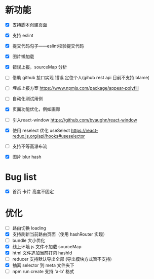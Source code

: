 # 新功能

- [x] 支持脚本创建页面
- [x] 支持 eslint
- [x] 提交代码勾子——eslint校验提交代码
- [x] 图片懒加载
- [x] 错误上报，sourceMap 分析
- [ ] 借助 github 接口实现 错误 定位个人(gihub rest api 目前不支持 blame)
- [ ] 埋点上报方案 https://www.npmjs.com/package/appear-polyfill
- [ ] 自动化测试用例
- [x] 页面功能优化，例如画廊
- [ ] 引入react-window https://github.com/bvaughn/react-window
- [x] 使用 reselect 优化 useSelect https://react-redux.js.org/api/hooks#useselector
- [ ] 支持不等高瀑布流
- [x] 图片 blur hash



# Bug list
- [x] 首页 卡片 高度不固定


# 优化
- [ ] 路由切换 loading
- [x] 支持刷新当前路由页面（使用 hashRouter 实现）
- [ ] bundle 大小优化
- [x] 线上环境 js 文件不加载 sourceMap
- [x] html 文件追加当前打包 hashId
- [ ] reducer 支持默认导出全部 (导出模块方式暂不支持)
- [x] 抽离 selector 到 meta 文件夹下
- [ ] npm run create 支持 'a-b' 格式